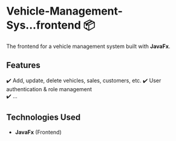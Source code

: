 # Vehicle-Management-Sys...frontend 📦  
The frontend for a vehicle management system built with **JavaFx**.

## Features  
✔️ Add, update, delete vehicles, sales, customers, etc. 
✔️ User authentication & role management  
✔️ ... 

## Technologies Used  
- **JavaFx** (Frontend)
